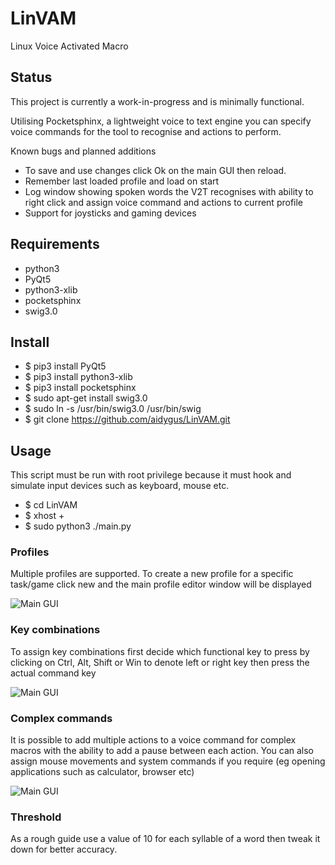 # LinVAM
Linux Voice Activated Macro
## Status
This project is currently a work-in-progress and is minimally functional.

Utilising Pocketsphinx, a lightweight voice to text engine you can specify voice commands for the tool to recognise and actions to perform.

Known bugs and planned additions
- To save and use changes click Ok on the main GUI then reload.
- Remember last loaded profile and load on start
- Log window showing spoken words the V2T recognises with ability to right click and assign voice command and actions to current profile
- Support for joysticks and gaming devices
## Requirements
- python3
- PyQt5
- python3-xlib
- pocketsphinx
- swig3.0
## Install
- $ pip3 install PyQt5
- $ pip3 install python3-xlib
- $ pip3 install pocketsphinx
- $ sudo apt-get install swig3.0
- $ sudo ln -s /usr/bin/swig3.0 /usr/bin/swig
- $ git clone https://github.com/aidygus/LinVAM.git
## Usage
This script must be run with root privilege because it must hook and simulate input devices such as keyboard, mouse etc.
- $ cd LinVAM
- $ xhost +
- $ sudo python3 ./main.py

### Profiles
Multiple profiles are supported.  To create a new profile for a specific task/game click new and the main profile editor window will be displayed

![Main GUI](https://raw.githubusercontent.com/aidygus/LinVAM/master/.img/gui.png)
### Key combinations
To assign key combinations first decide which functional key to press by clicking on Ctrl, Alt, Shift or Win to denote left or right key then press the actual command key

![Main GUI](https://raw.githubusercontent.com/aidygus/LinVAM/master/.img/combination.png)
### Complex commands
It is possible to add multiple actions to a voice command for complex macros with the ability to add a pause between each action.
You can also assign mouse movements and system commands if you require (eg opening applications such as calculator, browser etc)

![Main GUI](https://raw.githubusercontent.com/aidygus/LinVAM/master/.img/complex.png)
### Threshold
As a rough guide use a value of 10 for each syllable of a word then tweak it down for better accuracy.
